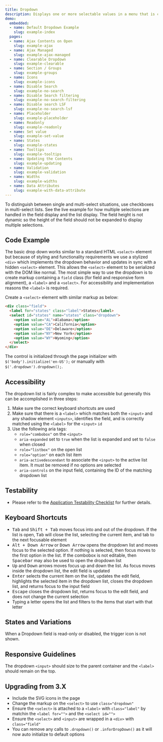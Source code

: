 ```yaml
---
title: Dropdown
description: Displays one or more selectable values in a menu that is collapsed by default. A user can select an actionable value. Best used when users do not require a view of all possible values at all times.
demo:
  embedded:
  - name: Default Dropdown Example
    slug: example-index
  pages:
  - name: Ajax Contents on Open
    slug: example-ajax
  - name: Ajax Managed
    slug: example-ajax-managed
  - name: Clearable Dropdown
    slug: example-clearable
  - name: Section / Groups
    slug: example-groups
  - name: Icons
    slug: example-icons
  - name: Disable Search
    slug: example-no-search
  - name: Disable Search filtering
    slug: example-no-search-filtering
  - name: Disable search LSF
    slug: example-no-search-lsf
  - name: Placeholder
    slug: example-placeholder
  - name: Readonly
    slug: example-readonly
  - name: Set value
    slug: example-set-value
  - name: States
    slug: example-states
  - name: Tooltips
    slug: example-tooltips
  - name: Updating the Contents
    slug: example-updating
  - name: Validation
    slug: example-validation
  - name: Widths
    slug: example-widths
  - name: Data Attributes
    slug: example-with-data-attribute
---
```


To distinguish between single and multi-select situations, use checkboxes in multi-select lists. See the live example for how multiple selections are handled in the field display and the list display. The field height is not dynamic so the height of the field should not be expanded to display multiple selections.

## Code Example

The basic drop down works similar to a standard HTML `<select>` element but because of styling and functionality requirements we use a stylized `<div>` which implements the dropdown behavior and updates in sync with a hidden `<select>` element. This allows the `<select>` element to be serialized with the DOM like normal. The most simple way to use the dropdown is to create markup containing a `field` class (for field and responsive form alignment), a `<label>` and a `<select>`. For accessibility and implementation reasons the `<label>` is required.

Create a `<select>` element with similar markup as below:

```html
<div class="field">
  <label for="states" class="label">States</label>
  <select id="states" name="states" class="dropdown">
    <option value="AL">Alabama</option>
    <option value="CA">California</option>
    <option value="DE">Delaware</option>
    <option value="NY">New York</option>
    <option value="WY">Wyoming</option>
  </select>
</div>
```

The control is initialized through the page initializer with `$('body').initialize('en-US');` or manually with `$('.dropdown').dropdown();`.

## Accessibility

The dropdown list is fairly complex to make accessible but generally this can be accomplished in three steps:

1. Make sure the correct keyboard shortcuts are used
2. Make sure that there is a `<label>` which matches both the `<input>` and any shadow element `<inputs>`, identifies the field, and is correctly matched using the `<label>` for the `<input>` `id`
3. Use the following aria tags:
    - `role="combobox"` on the `<input>`
    - `aria-expanded` set to `true` when the list is expanded and set to `false` when closed
    - `role="listbox"` on the open list
    - `role="option"` on each list item
    - `aria-activedescendant` to associate the `<input>` to the active list item. It must be removed if no options are selected
    - `aria-controls` on the input field, containing the ID of the matching dropdown list

## Testability

- Please refer to the [Application Testability Checklist](https://design.infor.com/resources/application-testability-checklist) for further details.

## Keyboard Shortcuts

- <kbd>Tab</kbd> and <kbd>Shift + Tab</kbd> moves focus into and out of the dropdown. If the list is open, <kbd>Tab</kbd> will close the list, selecting the current item, and tab to the next focusable element
- <kbd>Alt + Down Arrow</kbd> or <kbd>Down Arrow</kbd> opens the dropdown list and moves focus to the selected option. If nothing is selected, then focus moves to the first option in the list. If the combobox is not editable, then <kbd>Spacebar</kbd> may also be used to open the dropdown list
- <kbd>Up</kbd> and <kbd>Down</kbd> arrows moves focus up and down the list. As focus moves inside the dropdown list, the edit field is updated
- <kbd>Enter</kbd> selects the current item on the list, updates the edit field, highlights the selected item in the dropdown list, closes the dropdown list, and returns focus to the input field
- <kbd>Escape</kbd> closes the dropdown list, returns focus to the edit field, and does not change the current selection
- Typing a letter opens the list and filters to the items that start with that letter

## States and Variations

When a Dropdown field is read-only or disabled, the trigger icon is not shown.

## Responsive Guidelines

The dropdown `<input>` should size to the parent container and the `<label>` should remain on the top.

## Upgrading from 3.X

- Include the SVG icons in the page
- Change the markup on the `<select>` to use `class="dropdown"`
- Ensure the `<select>` is attached to a `<label>` with `class="label"` by matchin the `<label for="">` and the `<select id="">`
- Ensure the `<select>` and `<input>` are wrapped in a `<div>` with `class="field"`
- You can remove any calls to `.dropdown()` or `.inforDropDown()` as it will now auto initialize to default options
